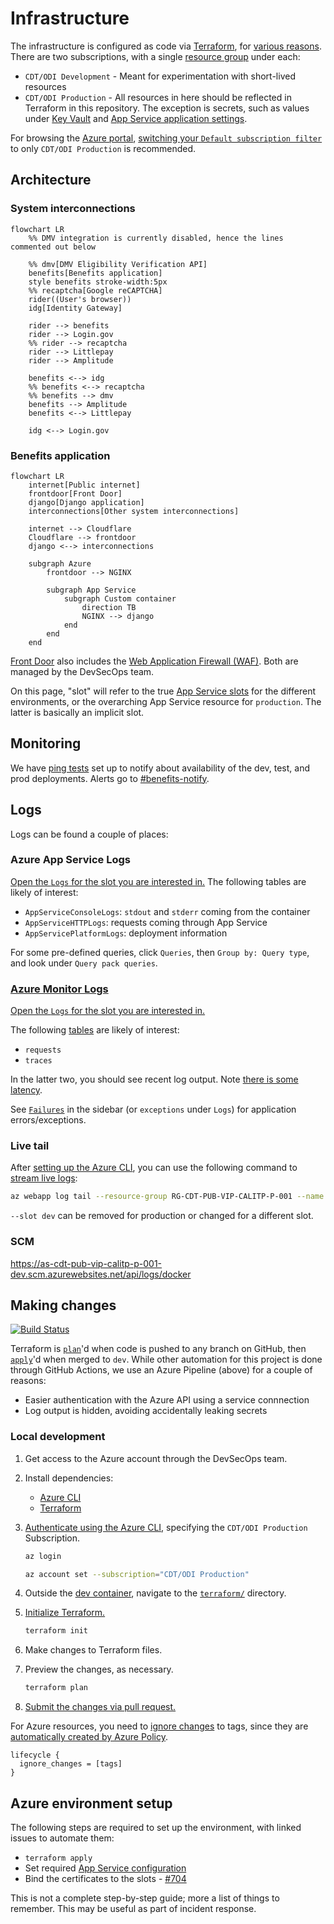 # Infrastructure

The infrastructure is configured as code via [Terraform](https://www.terraform.io/), for [various reasons](https://techcommunity.microsoft.com/t5/fasttrack-for-azure/the-benefits-of-infrastructure-as-code/ba-p/2069350). There are two subscriptions, with a single [resource group](https://docs.microsoft.com/en-us/azure/azure-resource-manager/management/manage-resource-groups-portal) under each:

- `CDT/ODI Development` - Meant for experimentation with short-lived resources
- `CDT/ODI Production` - All resources in here should be reflected in Terraform in this repository. The exception is secrets, such as values under [Key Vault](https://azure.microsoft.com/en-us/services/key-vault/) and [App Service application settings](https://docs.microsoft.com/en-us/azure/app-service/configure-common#configure-app-settings).

For browsing the [Azure portal](https://portal.azure.com), [switching your `Default subscription filter`](https://docs.microsoft.com/en-us/azure/azure-portal/set-preferences) to only `CDT/ODI Production` is recommended.

## Architecture

### System interconnections

```mermaid
flowchart LR
    %% DMV integration is currently disabled, hence the lines commented out below

    %% dmv[DMV Eligibility Verification API]
    benefits[Benefits application]
    style benefits stroke-width:5px
    %% recaptcha[Google reCAPTCHA]
    rider((User's browser))
    idg[Identity Gateway]

    rider --> benefits
    rider --> Login.gov
    %% rider --> recaptcha
    rider --> Littlepay
    rider --> Amplitude

    benefits <--> idg
    %% benefits <--> recaptcha
    %% benefits --> dmv
    benefits --> Amplitude
    benefits <--> Littlepay

    idg <--> Login.gov
```

### Benefits application

```mermaid
flowchart LR
    internet[Public internet]
    frontdoor[Front Door]
    django[Django application]
    interconnections[Other system interconnections]

    internet --> Cloudflare
    Cloudflare --> frontdoor
    django <--> interconnections

    subgraph Azure
        frontdoor --> NGINX

        subgraph App Service
            subgraph Custom container
                direction TB
                NGINX --> django
            end
        end
    end
```

[Front Door](https://docs.microsoft.com/en-us/azure/frontdoor/front-door-overview) also includes the [Web Application Firewall (WAF)](https://docs.microsoft.com/en-us/azure/web-application-firewall/afds/afds-overview). Both are managed by the DevSecOps team.

On this page, "slot" will refer to the true [App Service slots](https://docs.microsoft.com/en-us/azure/app-service/deploy-staging-slots) for the different environments, or the overarching App Service resource for `production`. The latter is basically an implicit slot.

## Monitoring

We have [ping tests](https://docs.microsoft.com/en-us/azure/azure-monitor/app/monitor-web-app-availability) set up to notify about availability of the dev, test, and prod deployments. Alerts go to [#benefits-notify](https://cal-itp.slack.com/archives/C022HHSEE3F).

## Logs

Logs can be found a couple of places:

### Azure App Service Logs

[Open the `Logs` for the slot you are interested in.](https://docs.google.com/document/d/11EPDIROBvg7cRtU2V42c6VBxcW_o8HhcyORALNtL_XY/edit#heading=h.6pxjhslhxwvj) The following tables are likely of interest:

- `AppServiceConsoleLogs`: `stdout` and `stderr` coming from the container
- `AppServiceHTTPLogs`: requests coming through App Service
- `AppServicePlatformLogs`: deployment information

For some pre-defined queries, click `Queries`, then `Group by: Query type`, and look under `Query pack queries`.

### [Azure Monitor Logs](https://docs.microsoft.com/en-us/azure/azure-monitor/logs/data-platform-logs)

[Open the `Logs` for the slot you are interested in.](https://docs.google.com/document/d/11EPDIROBvg7cRtU2V42c6VBxcW_o8HhcyORALNtL_XY/edit#heading=h.n0oq4r1jo7zs)

The following [tables](https://docs.microsoft.com/en-us/azure/azure-monitor/app/opencensus-python#telemetry-type-mappings) are likely of interest:

- `requests`
- `traces`

In the latter two, you should see recent log output. Note [there is some latency](https://docs.microsoft.com/en-us/azure/azure-monitor/logs/data-ingestion-time).

See [`Failures`](https://docs.microsoft.com/en-us/azure/azure-monitor/app/asp-net-exceptions#diagnose-failures-using-the-azure-portal) in the sidebar (or `exceptions` under `Logs`) for application errors/exceptions.

### Live tail

After [setting up the Azure CLI](#making-changes), you can use the following command to [stream live logs](https://docs.microsoft.com/en-us/azure/app-service/troubleshoot-diagnostic-logs#in-local-terminal):

```sh
az webapp log tail --resource-group RG-CDT-PUB-VIP-CALITP-P-001 --name AS-CDT-PUB-VIP-CALITP-P-001 --slot dev 2>&1 | grep -v /healthcheck
```

`--slot dev` can be removed for production or changed for a different slot.

### SCM

https://as-cdt-pub-vip-calitp-p-001-dev.scm.azurewebsites.net/api/logs/docker

## Making changes

[![Build Status](https://calenterprise.visualstudio.com/CDT.OET.CAL-ITP/_apis/build/status/cal-itp.benefits%20Infra?branchName=dev)](https://calenterprise.visualstudio.com/CDT.OET.CAL-ITP/_build/latest?definitionId=828&branchName=dev)

Terraform is [`plan`](https://www.terraform.io/cli/commands/plan)'d when code is pushed to any branch on GitHub, then [`apply`](https://www.terraform.io/cli/commands/apply)'d when merged to `dev`. While other automation for this project is done through GitHub Actions, we use an Azure Pipeline (above) for a couple of reasons:

- Easier authentication with the Azure API using a service connnection
- Log output is hidden, avoiding accidentally leaking secrets

### Local development

1. Get access to the Azure account through the DevSecOps team.
1. Install dependencies:

   - [Azure CLI](https://docs.microsoft.com/en-us/cli/azure/install-azure-cli)
   - [Terraform](https://www.terraform.io/downloads)

1. [Authenticate using the Azure CLI](https://registry.terraform.io/providers/hashicorp/azurerm/latest/docs/guides/azure_cli), specifying the `CDT/ODI Production` Subscription.

   ```sh
   az login

   az account set --subscription="CDT/ODI Production"
   ```

1. Outside the [dev container](../../getting-started/), navigate to the [`terraform/`](https://github.com/cal-itp/benefits/tree/dev/terraform) directory.
1. [Initialize Terraform.](https://www.terraform.io/cli/commands/init)

   ```sh
   terraform init
   ```

1. Make changes to Terraform files.
1. Preview the changes, as necessary.

   ```sh
   terraform plan
   ```

1. [Submit the changes via pull request.](../development/commits-branches-merging/)

For Azure resources, you need to [ignore changes](https://www.terraform.io/language/meta-arguments/lifecycle#ignore_changes) to tags, since they are [automatically created by Azure Policy](https://docs.microsoft.com/en-us/azure/azure-resource-manager/management/tag-policies).

```hcl
lifecycle {
  ignore_changes = [tags]
}
```

## Azure environment setup

The following steps are required to set up the environment, with linked issues to automate them:

- `terraform apply`
- Set required [App Service configuration](../configuration/environment-variables.md)
- Bind the certificates to the slots - [#704](https://github.com/cal-itp/benefits/issues/704)

This is not a complete step-by-step guide; more a list of things to remember. This may be useful as part of incident response.
